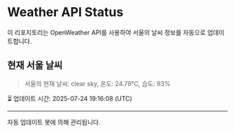 
# Weather API Status

이 리포지토리는 OpenWeather API를 사용하여 서울의 날씨 정보를 자동으로 업데이트합니다.

## 현재 서울 날씨
> 서울의 현재 날씨: clear sky, 온도: 24.78°C, 습도: 93%

⏳ 업데이트 시간: 2025-07-24 19:16:08 (UTC)

---
자동 업데이트 봇에 의해 관리됩니다.
